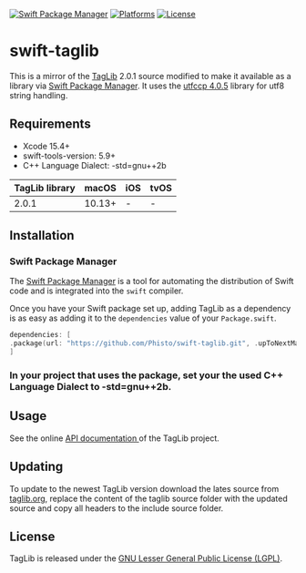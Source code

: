 [![Swift Package Manager](https://img.shields.io/badge/Swift_Package_Manager-compatible-green?style=flat)](https://img.shields.io/badge/Swift_Package_Manager-compatible-green?style=flat)
[![Platforms](https://img.shields.io/badge/Platforms-macOS-green?style=flat)](https://img.shields.io/badge/Platforms-macOS-Green?style=flat)
[![License](https://img.shields.io/github/license/Phisto/swift-taglib.svg?style=flat)](https://github.com/Phisto/swift-taglib)

# swift-taglib

This is a mirror of the [TagLib](https://taglib.org/) 2.0.1 source modified to make it available as a library via [Swift Package Manager](https://www.swift.org/package-manager/). It uses the [utfccp 4.0.5](https://github.com/nemtrif/utfcpp) library for utf8 string handling. 

## Requirements

- Xcode 15.4+
- swift-tools-version: 5.9+
- C++ Language Dialect: -std=gnu++2b

TagLib library   | macOS  |  iOS   |  tvOS
-----------------|--------|--------|--------
2.0.1            | 10.13+ |    -   |    -

## Installation

### Swift Package Manager

The [Swift Package Manager](https://swift.org/package-manager/) is a tool for automating the distribution of Swift code and is integrated into the `swift` compiler.

Once you have your Swift package set up, adding TagLib as a dependency is as easy as adding it to the `dependencies` value of your `Package.swift`.

```swift
dependencies: [
.package(url: "https://github.com/Phisto/swift-taglib.git", .upToNextMajor(from: "2.0.1"))
]
```

### In your project that uses the package, set your the used C++ Language Dialect to -std=gnu++2b.

## Usage

See the online  [API documentation ](https://taglib.org/api/) of the TagLib project.

## Updating

To update to the newest TagLib version download the lates source from [taglib.org](https://taglib.org/), replace the content of the taglib source folder with the updated source and copy all headers to the include source folder.

## License

TagLib is released under the [GNU Lesser General Public License (LGPL)](https://www.gnu.org/licenses/). 
